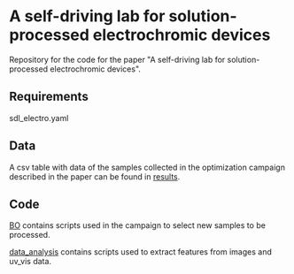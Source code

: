 # A self-driving lab for solution-processed electrochromic devices

Repository for the code for the paper "A self-driving lab for solution-processed electrochromic devices".

## Requirements

sdl_electro.yaml

## Data

A csv table with data of the samples collected in the optimization campaign described in the paper can be found in [results](results).

## Code

[BO](BO) contains scripts used in the campaign to select new samples to be processed.

[data_analysis](data_analysis) contains scripts used to extract features from images and uv_vis data.
 
